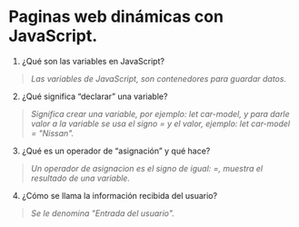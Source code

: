 # Paginas web dinámicas con JavaScript.
1. ¿Qué son las variables en JavaScript?
> _Las variables de JavaScript, son contenedores para guardar datos._

2. ¿Qué significa “declarar” una variable?
> _Significa crear una variable, por ejemplo: let car-model, y para darle valor a la variable se usa el signo = y el valor, ejemplo: let car-model = "Nissan"._

3. ¿Qué es un operador de “asignación” y qué hace?
> _Un operador de asignacion es el signo de igual: =, muestra el resultado de una variable._

4. ¿Cómo se llama la información recibida del usuario?
> _Se le denomina "Entrada del usuario"._

